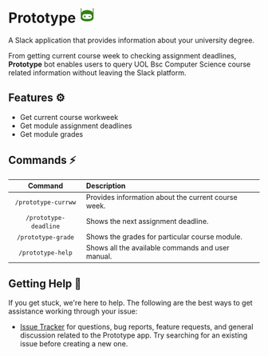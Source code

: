 # Prototype ![App logo](docs/assets/app_logo.jpg)

A Slack application that provides information about your university degree.

From getting current course week to checking assignment deadlines, <b>Prototype</b> bot enables users to query UOL Bsc Computer Science course related information without leaving the Slack platform.

## Features ⚙️
* Get current course workweek
* Get module assignment deadlines
* Get module grades

## Commands :zap:

| Command  | Description  |
| :---: | :--- |
| `/prototype-currww` | Provides information about the current course week.
| `/prototype-deadline` | Shows the next assignment deadline.
| `/prototype-grade` | Shows the grades for particular course module.
| `/prototype-help` | Shows all the available commands and user manual.

## Getting Help :safety_vest:

If you get stuck, we're here to help. The following are the best ways to get assistance working through your issue:

  * [Issue Tracker](https://github.com/UoL-Agile/agile-g1g2-zp9-CODE/issues) for questions, bug reports, feature requests, and general discussion related to the Prototype app. Try searching for an existing issue before creating a new one.
